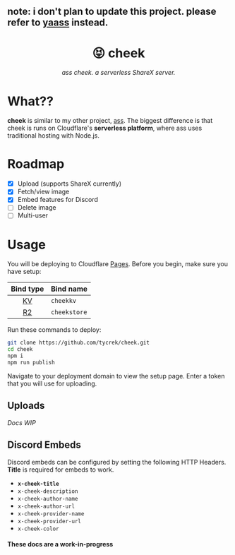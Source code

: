 ## note: i don't plan to update this project. please refer to [yaass](https://github.com/tycrek/yaass) instead.

<div align="center">

😝 cheek
===

*ass cheek. a serverless ShareX server.*

</div>


# What??

**cheek** is similar to my other project, [ass](https://github.com/tycrek/ass). The biggest difference is that cheek is runs on Cloudflare's **serverless platform**, where ass uses traditional hosting with Node.js.

# Roadmap

- [x] Upload (supports ShareX currently)
- [x] Fetch/view image
- [x] Embed features for Discord
- [ ] Delete image
- [ ] Multi-user

# Usage

You will be deploying to Cloudflare [Pages]. Before you begin, make sure you have setup:

| Bind type | Bind name |
| :-------: | --------- |
| [KV] | `cheekkv` |
| [R2] | `cheekstore` |

[Pages]: https://pages.cloudflare.com/
[KV]: https://www.cloudflare.com/en-ca/developer-platform/workers-kv/
[R2]: https://www.cloudflare.com/en-ca/developer-platform/r2/

Run these commands to deploy:

```bash
git clone https://github.com/tycrek/cheek.git
cd cheek
npm i
npm run publish
```

Navigate to your deployment domain to view the setup page. Enter a token that you will use for uploading.

## Uploads

*Docs WIP*

## Discord Embeds

Discord embeds can be configured by setting the following HTTP Headers. **Title** is required for embeds to work.

- **`x-cheek-title`**
- `x-cheek-description`
- `x-cheek-author-name`
- `x-cheek-author-url`
- `x-cheek-provider-name`
- `x-cheek-provider-url`
- `x-cheek-color`

#### These docs are a work-in-progress
